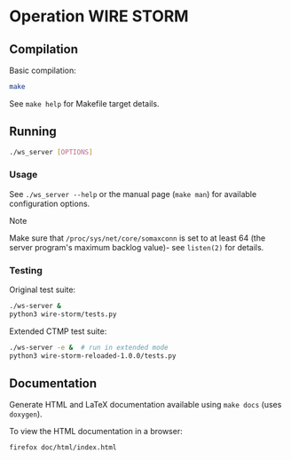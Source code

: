 # Operation WIRE STORM

## Compilation

Basic compilation:
```bash
make
```

See `make help` for Makefile target details.

## Running

```bash
./ws_server [OPTIONS]
```

### Usage

See `./ws_server --help` or the manual page (`make man`) for available
configuration options.

> [!NOTE]
> Make sure that `/proc/sys/net/core/somaxconn` is set to at least 64 (the
> server program's maximum backlog value)- see `listen(2)` for details.

### Testing

Original test suite:

```bash
./ws-server &
python3 wire-storm/tests.py
```

Extended CTMP test suite:

```bash
./ws-server -e &  # run in extended mode
python3 wire-storm-reloaded-1.0.0/tests.py
```

## Documentation

Generate HTML and LaTeX documentation available using `make docs` (uses
`doxygen`).

To view the HTML documentation in a browser:

```bash
firefox doc/html/index.html
```
